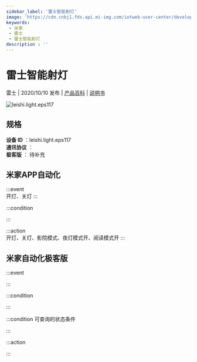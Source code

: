 ```yaml
---
sidebar_label: '雷士智能射灯'
image: 'https://cdn.cnbj1.fds.api.mi-img.com/iotweb-user-center/developer_1679047766563Ynkn0mCv.png?GalaxyAccessKeyId=AKVGLQWBOVIRQ3XLEW&Expires=9223372036854775807&Signature=Ayb6OAgM5jAbsXmFpQ+B31DO6UE='
keywords: 
 - 米家
 - 雷士
 - 雷士智能射灯
description : ''
---
```

# 雷士智能射灯

雷士 | 2020/10/10 发布 | [产品百科](https://home.mi.com/webapp/content/baike/product/index.html?model=leishi.light.eps117/) | [说明书](https://home.mi.com/views/introduction.html?model=leishi.light.eps117&region=cn)

![leishi.light.eps117](https://cdn.cnbj1.fds.api.mi-img.com/iotweb-user-center/developer_1679047766563Ynkn0mCv.png?GalaxyAccessKeyId=AKVGLQWBOVIRQ3XLEW&Expires=9223372036854775807&Signature=Ayb6OAgM5jAbsXmFpQ+B31DO6UE=)

## 规格  
> 
**设备 ID** ：leishi.light.eps117  
**通讯协议** ：  
**极客版**  ： 待补充 


## 米家APP自动化  

:::event  
开灯、关灯
:::

:::condition  

:::

:::action   
开灯、关灯、影院模式、夜灯模式开、阅读模式开
:::

## 米家自动化极客版  

:::event  

:::

:::condition  

:::

:::condition 可查询的状态条件  

:::

:::action  

:::

        
